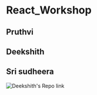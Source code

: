 # React_Workshop

## Pruthvi

## Deekshith


## Sri sudheera 

![Deekshith's Repo link](https://github.com/Dixith1196) 
